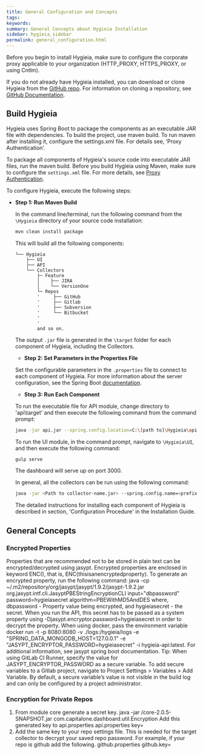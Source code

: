 ```yaml
---
title: General Configuration and Concepts
tags:
keywords:
summary: General Concepts about Hygieia Installation
sidebar: hygieia_sidebar
permalink: general_configuration.html
---
```


Before you begin to install Hygieia, make sure to configure the corporate proxy applicable to your organization (HTTP_PROXY, HTTPS_PROXY, or using Cntlm).

If you do not already have Hygieia installed, you can download or clone Hygieia from the [GitHub repo](https://github.com/capitalone/Hygieia). For information on cloning a repository, see [GitHub Documentation](https://help.github.com/articles/cloning-a-repository/).
 
## Build Hygieia

Hygieia uses Spring Boot to package the components as an executable JAR file with dependencies. To build the project, use maven build. To run maven after installing it, configure the settings.xml file. For details see, ‘Proxy Authentication’.

To package all components of Hygieia's source code into executable JAR files, run the maven build. Before you build Hygieia using Maven, make sure to configure the `settings.xml` file. For more details, see [Proxy Authentication](proxyauthentication.md). 

To configure Hygieia, execute the following steps:

*	**Step 1: Run Maven Build**

	In the command line/terminal, run the following command from the `\Hygieia` directory of your source code installation:
	 
	```bash
	mvn clean install package
	```

	This will build all the following components:

	~~~
	└── Hygieia
		├── UI
		├── API
		└── Collectors
			├─ Feature
			│    ├── JIRA
			│    └── VersionOne
			└─ Repos
			'     ├── GitHub
			'     ├── Gitlab
			'     ├── Subversion 
			'     └── Bitbucket
			'
			'
			and so on. 		   
	~~~

	The output `.jar` file is generated in the `\target` folder for each component of Hygieia, including the Collectors.

	*	**Step 2: Set Parameters in the Properties File**
	
	Set the configurable parameters in the `.properties` file to connect to each component of Hygieia. For more information about the server configuration, see the Spring Boot [documentation](http://docs.spring.io/spring-boot/docs/current-SNAPSHOT/reference/htmlsingle/#boot-features-external-config-application-property-files).

	*	**Step 3: Run Each Component**

	To run the executable file for API module, change directory to 'api\target' and then execute the following command from the command prompt:

	```bash
	java -jar api.jar --spring.config.location=C:\[path to]\Hygieia\api\dashboard.properties -Djasypt.encryptor.password=hygieiasecret
	```
	
	To run the UI module, in the command prompt, navigate to `\Hygieia\UI`, and then execute the following command:

	```bash
	gulp serve
	```
	
	The dashboard will serve up on port 3000.
	
	In general, all the collectors can be run using the following command:
	
	```bash
	java -jar <Path to collector-name.jar> --spring.config.name=<prefix for properties> --spring.config.location=<path to properties file location>
	```
	
	The detailed instructions for installing each component of Hygieia is described in section, 'Configuration Procedure' in the Installation Guide.
	
## General Concepts

### Encrypted Properties

Properties that are recommended not to be stored in plain text can be encrypted/decrypted using jasypt. Encrypted properties are enclosed in keyword ENC(), that is, ENC(thisisanencryptedproperty).
To generate an encrypted property, run the following command:
java -cp ~/.m2/repository/org/jasypt/jasypt/1.9.2/jasypt-1.9.2.jar  org.jasypt.intf.cli.JasyptPBEStringEncryptionCLI input="dbpassword" password=hygieiasecret algorithm=PBEWithMD5AndDES
where,	
dbpassword - Property value being encrypted, and 
hygieiasecret - the secret.
When you run the API, this secret has to be passed as a system property using -Djasypt.encryptor.password=hygieiasecret in order to decrypt the property.
When using docker, pass the environment variable docker run -t -p 8080:8080 -v ./logs:/hygieia/logs -e "SPRING_DATA_MONGODB_HOST=127.0.0.1" -e "JASYPT_ENCRYPTOR_PASSWORD=hygieiasecret" -i hygieia-api:latest.
For additional information, see jasypt spring boot documentation.
Tip: When using GitLab CI Runner, specify the value for JASYPT_ENCRYPTOR_PASSWORD as a secure variable. To add secure variables to a Gitlab project, navigate to Project Settings > Variables > Add Variable.
By default, a secure variable’s value is not visible in the build log and can only be configured by a project administrator.

### Encryption for Private Repos

1.	From module core generate a secret key.
java -jar <path-to-jar>/core-2.0.5-SNAPSHOT.jar com.capitalone.dashboard.util.Encryption
Add this generated key to api.properties
api.properties
key=<your-generated-key>
2.	Add the same key to your repo settings file. This is needed for the target collector to decrypt your saved repo password. For example, if your repo is github add the following.
github.properties
github.key=<your-generated-key>

